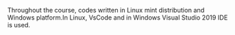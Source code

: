 Throughout the course, codes written in Linux mint distribution and Windows platform.In Linux, VsCode and in Windows Visual Studio 2019 IDE is used.
